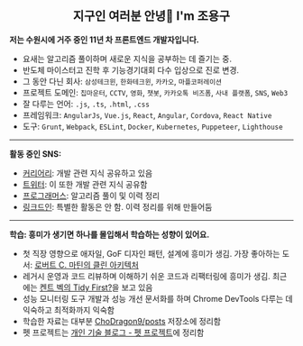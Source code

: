 <h2 align="center">지구인 여러분 안녕👋 I'm 조용구</h2>

**저는 수원시에 거주 중인 11년 차 프론트엔드 개발자입니다.**
- 요새는 알고리즘 풀이하며 새로운 지식을 공부하는 데 즐기는 중.
- 반도체 마이스터고 진학 후 기능경기대회 다수 입상으로 진로 변경.
- 그 동안 다닌 회사: `삼성테크윈`, `한화테크윈`, `카카오`, `마플코퍼레이션`
- 프로젝트 도메인: `칩마운터`, `CCTV`, `영화`, `챗봇`, `카카오톡 비즈폼`, `사내 플랫폼`, `SNS`, `Web3`
- 잘 다루는 언어: `.js`, `.ts`, `.html`, `.css`
- 프레임워크: `AngularJs`, `Vue.js`, `React`, `Angular`, `Cordova`, `React Native`
- 도구: `Grunt`, `Webpack`, `ESLint`, `Docker`, `Kubernetes`, `Puppeteer`, `Lighthouse`

---
**활동 중인 SNS:**
- [커리어리](https://careerly.co.kr/profiles/617720): 개발 관련 지식 공유하고 있음
- [트위터](https://twitter.com/ChoDragon9): 이 또한 개발 관련 지식 공유함
- [프로그래머스](https://career.programmers.co.kr/pr/155864_8345): 알고리즘 풀이 및 이력 정리
- [링크드인](https://www.linkedin.com/in/yongku-cho): 특별한 활동은 안 함. 이력 정리를 위해 만들어둠

---
**학습: 흥미가 생기면 하나를 몰입해서 학습하는 성향이 있어요.**
- 첫 직장 영향으로 애자일, GoF 디자인 패턴, 설계에 흥미가 생김. 가장 좋아하는 도서: [로버트 C. 마틴의 클린 아키텍처](https://www.yes24.com/Product/Goods/77283734)
- 레거시 운영과 코드 리뷰하며 이해하기 쉬운 코드과 리팩터링에 흥미가 생김. 최근에는 [켄트 벡의 Tidy First?](https://www.yes24.com/Product/Goods/125921718)을 보고 있음
- 성능 모니터링 도구 개발과 성능 개선 문서화를 하며 Chrome DevTools 다루는 데 익숙하고 최적화까지 익숙함
- 학습한 자료는 대부분 [ChoDragon9/posts](https://github.com/ChoDragon9/posts/wiki) 저장소에 정리함
- 펫 프로젝트는 [개인 기술 블로그 - 펫 프로젝트](https://the-next-web-research-lab.github.io/fe-dev/pet-project.html)에 정리함
